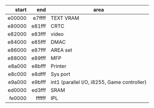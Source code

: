| start  | end    | area |
|-------:|-------:|------|
| e00000 | e7ffff | TEXT VRAM |
| e80000 | e81fff | CRTC |
| e82000 | e83fff | video |
| e84000 | e85fff | DMAC |
| e86000 | e87fff | AREA set |
| e88000 | e89fff | MFP |
| e8a000 | e8bfff | Printer |
| e8c000 | e8dfff | Sys port |
| e9a000 | e9bfff | int1 (parallel I/O, i8255, Game controller) |
| ed0000 | ed3fff | SRAM |
| fe0000 | ffffff | IPL  |
